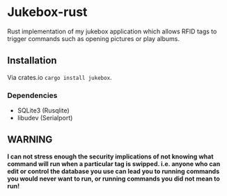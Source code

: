 # Jukebox-rust

Rust implementation of my jukebox application which allows RFID tags to trigger commands such as opening pictures or play albums.

## Installation

Via crates.io `cargo install jukebox`.

### Dependencies

* SQLite3 (Rusqlite)
* libudev (Serialport)

## WARNING

**I can not stress enough the security implications of not knowing what command will run when a particular tag is swipped. i.e. anyone who can edit or control the database you use can lead you to running commands you would never want to run, or running commands you did not mean to run!**